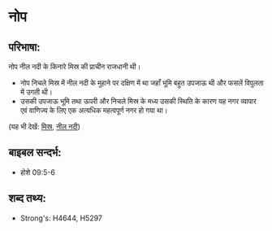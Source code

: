 # नोप #

## परिभाषा: ##

नोप नील नदी के किनारे मिस्र की प्राचीन राजधानी थी।

* नोप निचले मिस्र में नील नदी के मुहाने पर दक्षिण में था जहाँ भूमि बहुत उपजाऊ थी और फसलें विपुलता में उगती थी।
* उसकी उपजाऊ भूमि तथा ऊपरी और निचले मिस्र के मध्य उसकी स्थिति के कारण यह नगर व्यापार एवं वाणिज्य के लिए एक अत्यधिक महत्वपूर्ण नगर हो गया था।

(यह भी देखें: [मिस्र](../egypt.md), [नील नदी](../nileriver.md))

## बाइबल सन्दर्भ: ##

* होशे 09:5-6

## शब्द तथ्य: ##

* Strong's: H4644, H5297
